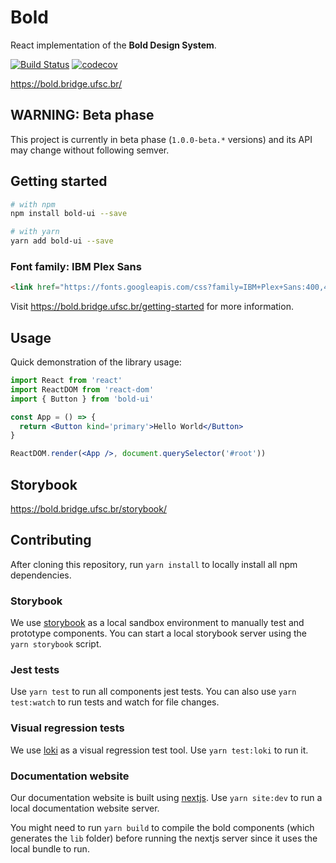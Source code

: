 # Bold

React implementation of the **Bold Design System**.

[![Build Status](https://travis-ci.org/laboratoriobridge/bold.svg?branch=master)](https://travis-ci.org/laboratoriobridge/bold)
[![codecov](https://codecov.io/gh/laboratoriobridge/bold/branch/master/graph/badge.svg)](https://codecov.io/gh/laboratoriobridge/bold)

https://bold.bridge.ufsc.br/

## WARNING: Beta phase

This project is currently in beta phase (`1.0.0-beta.*` versions) and its API may change without following semver.

## Getting started

```sh
# with npm
npm install bold-ui --save

# with yarn
yarn add bold-ui --save
```

### Font family: IBM Plex Sans

```html
<link href="https://fonts.googleapis.com/css?family=IBM+Plex+Sans:400,400i,700,700i" rel="stylesheet" />
```

Visit https://bold.bridge.ufsc.br/getting-started for more information.

## Usage

Quick demonstration of the library usage:

```jsx
import React from 'react'
import ReactDOM from 'react-dom'
import { Button } from 'bold-ui'

const App = () => {
  return <Button kind='primary'>Hello World</Button>
}

ReactDOM.render(<App />, document.querySelector('#root'))
```

## Storybook

https://bold.bridge.ufsc.br/storybook/

## Contributing

After cloning this repository, run `yarn install` to locally install all npm dependencies.

### Storybook

We use [storybook](https://storybook.js.org/) as a local sandbox environment to manually test and prototype components. You can start a local storybook server using the `yarn storybook` script.

### Jest tests

Use `yarn test` to run all components jest tests. You can also use `yarn test:watch` to run tests and watch for file changes.

### Visual regression tests

We use [loki](https://loki.js.org/) as a visual regression test tool. Use `yarn test:loki` to run it.

### Documentation website

Our documentation website is built using [nextjs](https://nextjs.org/). Use `yarn site:dev` to run a local documentation website server.

You might need to run `yarn build` to compile the bold components (which generates the `lib` folder) before running the nextjs server since it uses the local bundle to run.
